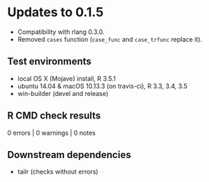
# Updates to 0.1.5

 * Compatibility with rlang 0.3.0.
 * Removed `cases` function
    (`case_func` and `case_trfunc` replace it).

## Test environments

* local OS X (Mojave) install, R 3.5.1
* ubuntu 14.04 & macOS 10.13.3 (on travis-ci), R 3.3, 3.4, 3.5
* win-builder (devel and release)

## R CMD check results

0 errors | 0 warnings | 0 notes

## Downstream dependencies

 - tailr (checks without errors)

